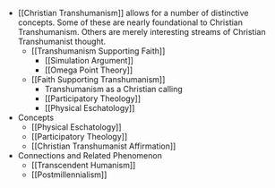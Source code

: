 - [[Christian Transhumanism]] allows for a number of distinctive concepts. Some of these are nearly foundational to Christian Transhumanism. Others are merely interesting streams of Christian Transhumanist thought. 
    - [[Transhumanism Supporting Faith]]
        - [[Simulation Argument]]
        - [[Omega Point Theory]]
    - [[Faith Supporting Transhumanism]]
        - Transhumanism as a Christian calling
        - [[Participatory Theology]]
        - [[Physical Eschatology]]
- Concepts
    - [[Physical Eschatology]]
    - [[Participatory Theology]]
    - [[Christian Transhumanist Affirmation]]
- Connections and Related Phenomenon
    - [[Transcendent Humanism]]
    - [[Postmillennialism]]
